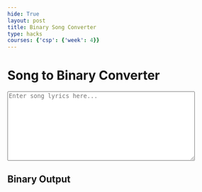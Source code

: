 ```yaml
---
hide: True
layout: post
title: Binary Song Converter
type: hacks
courses: {'csp': {'week': 4}}
---
```


<html lang="en">
<head>
    <meta charset="UTF-8">
    <meta name="viewport" content="width=device-width, initial-scale=1.0">
    <title>Song to Binary Converter</title>
</head>
<body>
    <h1>Song to Binary Converter</h1>
    <textarea id="songInput" placeholder="Enter song lyrics here..." rows="10" cols="50" oninput="convertToBinary()"></textarea>
    <h2>Binary Output</h2>
    <div id="binaryOutput"></div>
    <script>
        function convertToBinary() {
            const lyrics = document.getElementById('songInput').value;
            const binaryOutput = lyrics.split('').map(char => {
                return char.charCodeAt(0).toString(2).padStart(8, '0');
            }).join(' ');
            document.getElementById('binaryOutput').innerText = binaryOutput;
        }
    </script>
</body>
</html>
